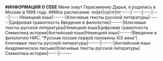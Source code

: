 **#ИНФОРМАЦИЯ О СЕБЕ**
Меня зовут Герасименко Дарья, я родилась в Москве в 1998 году. 
##Мое расписание. 
пн|вт|ср|чт|пт 
:---:| :---:|:---:|:---:|:---:
Немецкий язык|------|Ключевые тексты русской литературы|------|Цифровая грамотность
Введение в филологию|------|Ключевые тексты русской литературы|Немецкий язык|Цифровая грамотность
Семиотика истории|Английский язык|Немецкий язык|------|Введение в филологию
НИС: "Русская поэзия первой половины XIX века"|Ключевые тексты русской литературы|------|------|Английский язык
Академическое письмо|Ключевые тексты русской литературы|Семиотика истории|-----|------
